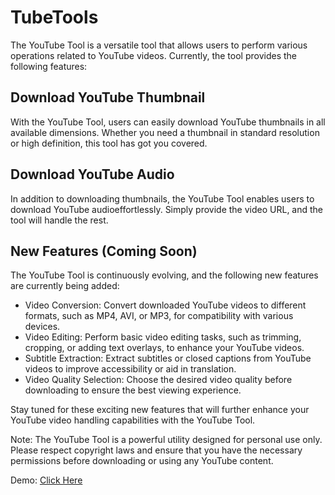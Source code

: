 # TubeTools

The YouTube Tool is a versatile tool that allows users to perform various operations related to YouTube videos. Currently, the tool provides the following features:

## Download YouTube Thumbnail

With the YouTube Tool, users can easily download YouTube thumbnails in all available dimensions. Whether you need a thumbnail in standard resolution or high definition, this tool has got you covered.

## Download YouTube Audio

In addition to downloading thumbnails, the YouTube Tool enables users to download YouTube audioeffortlessly. Simply provide the video URL, and the tool will handle the rest. 

## New Features (Coming Soon)

The YouTube Tool is continuously evolving, and the following new features are currently being added:

- Video Conversion: Convert downloaded YouTube videos to different formats, such as MP4, AVI, or MP3, for compatibility with various devices.
- Video Editing: Perform basic video editing tasks, such as trimming, cropping, or adding text overlays, to enhance your YouTube videos.
- Subtitle Extraction: Extract subtitles or closed captions from YouTube videos to improve accessibility or aid in translation.
- Video Quality Selection: Choose the desired video quality before downloading to ensure the best viewing experience.

Stay tuned for these exciting new features that will further enhance your YouTube video handling capabilities with the YouTube Tool.

Note: The YouTube Tool is a powerful utility designed for personal use only. Please respect copyright laws and ensure that you have the necessary permissions before downloading or using any YouTube content.


Demo: [Click Here](https://tubetools.bijay.me)
